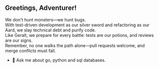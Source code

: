 ## Greetings, Adventurer!

We don't hunt monsters—we hunt bugs.   
With test-driven development as our silver sword and refactoring as our Aard, we slay technical debt and purify code.   
Like Geralt, we prepare for every battle: tests are our potions, and reviews are our signs.   
Remember, no one walks the path alone—pull requests welcome, and merge conflicts must fall.  

- 💬 Ask me about go, python and sql databases.
